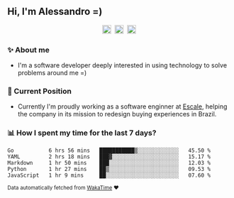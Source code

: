 ## Hi, I'm Alessandro =)

<p align="center">
  <a href="https://www.linkedin.com/in/alessandro-costa-dev/"><img src="https://img.shields.io/badge/-alessandro--costa--dev-%233f7ec6?style=flat-square&logo=Linkedin&logoColor=white" height="20"/></a>&nbsp;&nbsp;<a href="https://medium.com/@alessandro_costa"><img src="https://img.shields.io/badge/-%40alessandro__costa-%20black?style=flat-square&logo=Medium" height="20"/></a>&nbsp;&nbsp;<a href="mailto:alessandro96fc@gmail.com"><img src="https://img.shields.io/badge/-alessandro96fc%40gmail.com-%23c14438?style=flat-square&logo=Gmail&logoColor=white" height="20"/></a>
</p>

### :sparkles: About me

- I'm a software developer deeply interested in using technology to solve problems around me =)

### :office: Current Position 

-  Currently I'm proudly working as a software enginner at [Escale](https://github.com/escaletech), helping the company in its mission to redesign buying experiences in Brazil.

### :bar_chart: How I spent my time for the last 7 days?

<!--START_SECTION:waka-->
```text
Go           6 hrs 56 mins   ███████████▒░░░░░░░░░░░░░   45.50 % 
YAML         2 hrs 18 mins   ███▓░░░░░░░░░░░░░░░░░░░░░   15.17 % 
Markdown     1 hr 50 mins    ███░░░░░░░░░░░░░░░░░░░░░░   12.03 % 
Python       1 hr 27 mins    ██▒░░░░░░░░░░░░░░░░░░░░░░   09.53 % 
JavaScript   1 hr 9 mins     ██░░░░░░░░░░░░░░░░░░░░░░░   07.60 % 
```
<!--END_SECTION:waka-->

<sub>Data automatically fetched from [WakaTime](https://wakatime.com/) :heart:</sub>
